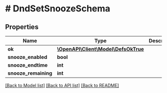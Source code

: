 # # DndSetSnoozeSchema

## Properties

Name | Type | Description | Notes
------------ | ------------- | ------------- | -------------
**ok** | [**\OpenAPI\Client\Model\DefsOkTrue**](DefsOkTrue.md) |  |
**snooze_enabled** | **bool** |  |
**snooze_endtime** | **int** |  |
**snooze_remaining** | **int** |  |

[[Back to Model list]](../../README.md#models) [[Back to API list]](../../README.md#endpoints) [[Back to README]](../../README.md)
